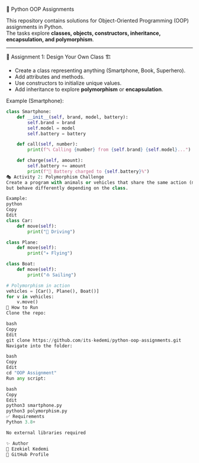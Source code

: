  🐍 Python OOP Assignments

This repository contains solutions for Object-Oriented Programming (OOP) assignments in Python.  
The tasks explore **classes, objects, constructors, inheritance, encapsulation, and polymorphism**.

---

 📘 Assignment 1: Design Your Own Class 🏗️
- Create a class representing anything (Smartphone, Book, Superhero).
- Add attributes and methods.
- Use constructors to initialize unique values.
- Add inheritance to explore **polymorphism** or **encapsulation**.

 Example (Smartphone):
```python
class Smartphone:
    def __init__(self, brand, model, battery):
        self.brand = brand
        self.model = model
        self.battery = battery

    def call(self, number):
        print(f"📞 Calling {number} from {self.brand} {self.model}...")

    def charge(self, amount):
        self.battery += amount
        print(f"🔋 Battery charged to {self.battery}%")
🎭 Activity 2: Polymorphism Challenge
Create a program with animals or vehicles that share the same action (move()),
but behave differently depending on the class.

Example:
python
Copy
Edit
class Car:
    def move(self):
        print("🚗 Driving")

class Plane:
    def move(self):
        print("✈️ Flying")

class Boat:
    def move(self):
        print("⛵ Sailing")

# Polymorphism in action
vehicles = [Car(), Plane(), Boat()]
for v in vehicles:
    v.move()
🚀 How to Run
Clone the repo:

bash
Copy
Edit
git clone https://github.com/its-kedemi/python-oop-assignments.git
Navigate into the folder:

bash
Copy
Edit
cd "OOP Assignment"
Run any script:

bash
Copy
Edit
python3 smartphone.py
python3 polymorphism.py
✅ Requirements
Python 3.8+

No external libraries required

✨ Author
👤 Ezekiel Kedemi
🔗 GitHub Profile
